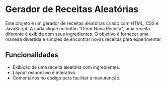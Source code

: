# Gerador de Receitas Aleatórias

Este projeto é um gerador de receitas aleatórias criado com HTML, CSS e JavaScript. A cada clique no botão "Gerar Nova Receita", uma receita diferente é exibida com seus ingredientes. O objetivo é fornecer uma maneira divertida e simples de encontrar novas receitas para experimentar.

## Funcionalidades

- Exibição de uma receita aleatória com ingredientes.
- Layout responsivo e interativo.
- Comentários no código para facilitar a manutenção.
